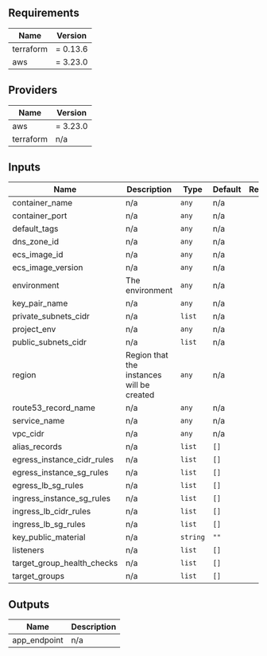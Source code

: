 ## Requirements

| Name | Version |
|------|---------|
| terraform | = 0.13.6 |
| aws | = 3.23.0 |

## Providers

| Name | Version |
|------|---------|
| aws | = 3.23.0 |
| terraform | n/a |

## Inputs

| Name | Description | Type | Default | Required |
|------|-------------|------|---------|:--------:|
| container\_name | n/a | `any` | n/a | yes |
| container\_port | n/a | `any` | n/a | yes |
| default\_tags | n/a | `any` | n/a | yes |
| dns\_zone\_id | n/a | `any` | n/a | yes |
| ecs\_image\_id | n/a | `any` | n/a | yes |
| ecs\_image\_version | n/a | `any` | n/a | yes |
| environment | The environment | `any` | n/a | yes |
| key\_pair\_name | n/a | `any` | n/a | yes |
| private\_subnets\_cidr | n/a | `list` | n/a | yes |
| project\_env | n/a | `any` | n/a | yes |
| public\_subnets\_cidr | n/a | `list` | n/a | yes |
| region | Region that the instances will be created | `any` | n/a | yes |
| route53\_record\_name | n/a | `any` | n/a | yes |
| service\_name | n/a | `any` | n/a | yes |
| vpc\_cidr | n/a | `any` | n/a | yes |
| alias\_records | n/a | `list` | `[]` | no |
| egress\_instance\_cidr\_rules | n/a | `list` | `[]` | no |
| egress\_instance\_sg\_rules | n/a | `list` | `[]` | no |
| egress\_lb\_sg\_rules | n/a | `list` | `[]` | no |
| ingress\_instance\_sg\_rules | n/a | `list` | `[]` | no |
| ingress\_lb\_cidr\_rules | n/a | `list` | `[]` | no |
| ingress\_lb\_sg\_rules | n/a | `list` | `[]` | no |
| key\_public\_material | n/a | `string` | `""` | no |
| listeners | n/a | `list` | `[]` | no |
| target\_group\_health\_checks | n/a | `list` | `[]` | no |
| target\_groups | n/a | `list` | `[]` | no |

## Outputs

| Name | Description |
|------|-------------|
| app\_endpoint | n/a |
